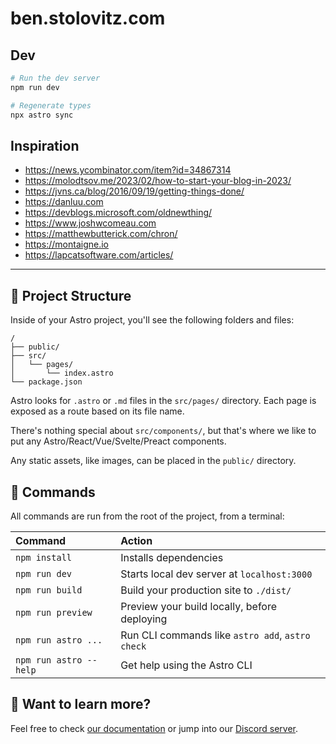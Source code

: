 # ben.stolovitz.com

## Dev

```bash
# Run the dev server
npm run dev

# Regenerate types
npx astro sync
```

## Inspiration

* https://news.ycombinator.com/item?id=34867314
* https://molodtsov.me/2023/02/how-to-start-your-blog-in-2023/
* https://jvns.ca/blog/2016/09/19/getting-things-done/
* https://danluu.com
* https://devblogs.microsoft.com/oldnewthing/
* https://www.joshwcomeau.com
* https://matthewbutterick.com/chron/
* https://montaigne.io
* https://lapcatsoftware.com/articles/

---

## 🚀 Project Structure

Inside of your Astro project, you'll see the following folders and files:

```
/
├── public/
├── src/
│   └── pages/
│       └── index.astro
└── package.json
```

Astro looks for `.astro` or `.md` files in the `src/pages/` directory. Each page is exposed as a route based on its file name.

There's nothing special about `src/components/`, but that's where we like to put any Astro/React/Vue/Svelte/Preact components.

Any static assets, like images, can be placed in the `public/` directory.

## 🧞 Commands

All commands are run from the root of the project, from a terminal:

| Command                | Action                                           |
| :--------------------- | :----------------------------------------------- |
| `npm install`          | Installs dependencies                            |
| `npm run dev`          | Starts local dev server at `localhost:3000`      |
| `npm run build`        | Build your production site to `./dist/`          |
| `npm run preview`      | Preview your build locally, before deploying     |
| `npm run astro ...`    | Run CLI commands like `astro add`, `astro check` |
| `npm run astro --help` | Get help using the Astro CLI                     |

## 👀 Want to learn more?

Feel free to check [our documentation](https://docs.astro.build) or jump into our [Discord server](https://astro.build/chat).
